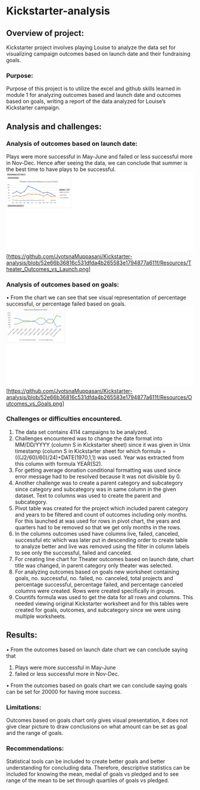 # Kickstarter-analysis
## Overview of project:
Kickstarter project involves playing Louise to analyze the data set for visualizing campaign outcomes based on launch date and their fundraising goals. 
### Purpose:
Purpose of this project is to utilize the excel and github skills learned in module 1 for analyzing outcomes based and launch date and outcomes based on goals, writing a report of the data analyzed for Louise’s Kickstarter campaign.
## Analysis and challenges:
### Analysis of outcomes based on launch date:
Plays were more successful in May-June and failed or less successful more in Nov-Dec. Hence after seeing the data, we can conclude that summer is the best time to have plays to be successful.
![Theater outcomes based on launch date](Resources/Theater_Outcomes_vs_Launch.png)
[https://github.com/JyotsnaMuppasani/Kickstarter-analysis/blob/52e66b36816c531dfda4b265583e1794877a611f/Resources/Theater_Outcomes_vs_Launch.png]
### Analysis of outcomes based on goals:
•	From the chart we can see that see visual representation of percentage successful, or percentage failed based on goals. 
![Outcomes based on goals](Resources/Outcomes_vs_Goals.png)
[https://github.com/JyotsnaMuppasani/Kickstarter-analysis/blob/52e66b36816c531dfda4b265583e1794877a611f/Resources/Outcomes_vs_Goals.png]
### Challenges or difficulties encountered.
1.	The data set contains 4114 campaigns to be analyzed. 
2.	Challenges encountered was to change the date format into MM/DD/YYYY (column S in Kickstarter sheet) since it was given in Unix timestamp (column S in Kickstarter sheet for which formula =(((J2/60)/60)/24)+DATE(1970,1,1) was used. Year was extracted from this column with formula YEAR(S2). 
3.	For getting average donation conditional formatting was used since error message had to be resolved because it was not divisible by 0. 
4.	Another challenge was to create a parent category and subcategory since category and subcategory was in same column in the given dataset. Text to columns was used to create the parent and subcategory.
5.	Pivot table was created for the project which included parent category and years to be filtered and count of outcomes including only months. For this launched at was used for rows in pivot chart, the years and quarters had to be removed so that we get only months in the rows.
6.	In the columns outcomes used have columns live, failed, canceled, successful etc which was later put in descending order to create table to analyze better and live was removed using the filter in column labels to see only the successful, failed and canceled.
7.	For creating line chart for Theater outcomes based on launch date, chart title was changed, in parent category only theater was selected.
8.	For analyzing outcomes based on goals new worksheet containing goals, no. successful, no. failed, no. canceled, total projects and percentage successful, percentage failed, and percentage canceled columns were created. Rows were created specifically in groups. 
9.	Countifs formula was used to get the data for all rows and columns. This needed viewing original Kickstarter worksheet and for this tables were created for goals, outcomes, and subcategory since we were using multiple worksheets. 
## Results: 
•	From the outcomes based on launch date chart we can conclude saying that
1.	Plays were more successful in May-June
2.	failed or less successful more in Nov-Dec. 

•	From the outcomes based on goals chart we can conclude saying goals can be set for 20000 for having more success.
### Limitations:
Outcomes based on goals chart only gives visual presentation, it does not give clear picture to draw conclusions on what amount can be set as goal and the range of goals.
### Recommendations: 
Statistical tools can be included to create better goals and better understanding for concluding data. Therefore, descriptive statistics can be included for knowing the mean, medial of goals vs pledged and to see range of the mean to be set through quartiles of goals vs pledged.


 



